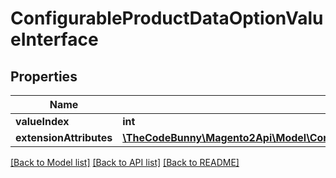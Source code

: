# ConfigurableProductDataOptionValueInterface

## Properties
Name | Type | Description | Notes
------------ | ------------- | ------------- | -------------
**valueIndex** | **int** |  | 
**extensionAttributes** | [**\TheCodeBunny\Magento2Api\Model\ConfigurableProductDataOptionValueExtensionInterface**](ConfigurableProductDataOptionValueExtensionInterface.md) |  | [optional] 

[[Back to Model list]](../README.md#documentation-for-models) [[Back to API list]](../README.md#documentation-for-api-endpoints) [[Back to README]](../README.md)


